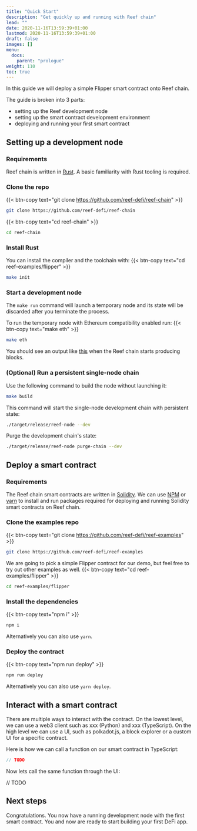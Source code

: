 ```yaml
---
title: "Quick Start"
description: "Get quickly up and running with Reef chain"
lead: ""
date: 2020-11-16T13:59:39+01:00
lastmod: 2020-11-16T13:59:39+01:00
draft: false
images: []
menu:
  docs:
    parent: "prologue"
weight: 110
toc: true
---
```


In this guide we will deploy a simple Flipper smart contract onto Reef chain.

The guide is broken into 3 parts:
 - setting up the Reef development node
 - setting up the smart contract development environment
 - deploying and running your first smart contract


## Setting up a development node

### Requirements

Reef chain is written in [Rust](https://www.rust-lang.org/). A basic familiarity with Rust tooling is required.


### Clone the repo
{{< btn-copy text="git clone https://github.com/reef-defi/reef-chain" >}}
```bash
git clone https://github.com/reef-defi/reef-chain
```
{{< btn-copy text="cd reef-chain" >}}
```bash
cd reef-chain
```

### Install Rust
You can install the compiler and the toolchain with:
{{< btn-copy text="cd reef-examples/flipper" >}}
```bash
make init
```

### Start a development node

The `make run` command will launch a temporary node and its state will be discarded after you terminate the process.

To run the temporary node with Ethereum compatibility enabled run:
{{< btn-copy text="make eth" >}}
```bash
make eth
```

You should see an output like [this](https://i.imgur.com/Dst10UI.png) when the Reef chain starts producing blocks.



### (Optional) Run a persistent single-node chain

Use the following command to build the node without launching it:

```bash
make build
```

This command will start the single-node development chain with persistent state:

```bash
./target/release/reef-node --dev
```

Purge the development chain's state:

```bash
./target/release/reef-node purge-chain --dev
```


## Deploy a smart contract

### Requirements

The Reef chain smart contracts are written in [Solidity](https://docs.soliditylang.org/en/v0.8.2/).
We can use [NPM](https://www.npmjs.com/) or [yarn](https://yarnpkg.com/) to install and run packages required for deploying and running Solidity smart contracts on Reef chain.


### Clone the examples repo
{{< btn-copy text="git clone https://github.com/reef-defi/reef-examples" >}}
```bash
git clone https://github.com/reef-defi/reef-examples
```

We are going to pick a simple Flipper contract for our demo, but feel free to
try out other examples as well.
{{< btn-copy text="cd reef-examples/flipper" >}}
```bash
cd reef-examples/flipper
```

### Install the dependencies
{{< btn-copy text="npm i" >}}
```bash
npm i
```

Alternatively you can also use `yarn`.

### Deploy the contract
{{< btn-copy text="npm run deploy" >}}
```bash
npm run deploy
```
Alternatively you can also use `yarn deploy`.

## Interact with a smart contract

There are multiple ways to interact with the contract.
On the lowest level, we can use a web3 client such as xxx (Python) and xxx (TypeScript).
On the high level we can use a UI, such as polkadot.js, a block explorer or a
custom UI for a specific contract.

Here is how we can call a function on our smart contract in TypeScript:

```typescript
// TODO
```

Now lets call the same function through the UI:

// TODO


## Next steps

Congratulations. You now have a running development node with the first smart contract. You and now are ready to start building your first DeFi app.
